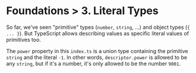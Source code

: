 # Foundations > 3. Literal Types

So far, we've seen "primitive" types (`number`, `string`, ...) and object types (`{ ... }`).
But TypeScript allows describing values as specific literal values of primitives too.

The `power` property in this `index.ts` is a union type containing the primitive `string` and the literal `-1`.
In other words, `descriptor.power` is allowed to be any `string`, but if it's a number, it's only allowed to be the number `9001`.
